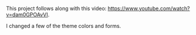 This project follows along with this video: https://www.youtube.com/watch?v=dam0GPOAvVI.

I changed a few of the theme colors and forms. 
